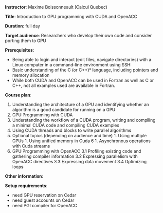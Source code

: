 **Instructor**: Maxime Boissonneault (Calcul Quebec)

**Title**: Introduction to GPU programming with CUDA and OpenACC

**Duration**: full day

**Target audience**: Researchers who develop their own code and consider porting them to GPU

**Prerequisites**:
* Being able to login and interact (edit files, navigate directories) with a Linux computer in a
  command-line environment using SSH
* Basic understanding of the C (or C++)* language, including pointers and memory allocation
* While both CUDA and OpenACC can be used in Fortran as well as C or C++, not all examples used are
  available in Fortran.

**Course plan**:
1. Understanding the architecture of a GPU and identifying whether an algorithm is a good candidate for
   running on a GPU
1. GPU Programming with CUDA
  1. Understanding the workflow of a CUDA program, writing and compiling a minimal CUDA code and
     compiling CUDA examples
  1. Using CUDA threads and blocks to write parallel algorithms
  1. Optional topics (depending on audience and time)
    1. Using multiple GPUs
	1. Using unified memory in Cuda 6
	1. Asynchronous operations with Cuda streams
1. GPU Programming with OpenACC
    3.1 Profiling existing code and gathering compiler information
    3.2 Expressing parallelism with OpenACC directives
    3.3 Expressing data movement
    3.4 Optimizing loops

**Other information**:

**Setup requirements**:
* need GPU reservation on Cedar
* need guest accounts on Cedar
* need PGI compiler for OpenACC
